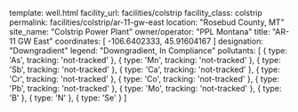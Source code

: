 template: well.html
facility_url: facilities/colstrip
facility_class: colstrip
permalink: facilities/colstrip/ar-11-gw-east
location: "Rosebud County, MT"
site_name: "Colstrip Power Plant"
owner/operator: "PPL Montana"
title: "AR-11 GW East"
coordinates: [
  -106.6402333,
  45.91604167
]
designation: "Downgradient"
legend: "Downgradient, In Compliance"
pollutants: [
    {
      type: 'As',
      tracking: 'not-tracked'
    },
    {
      type: 'Mn',
      tracking: 'not-tracked'
    },
    {
      type: 'Sb',
      tracking: 'not-tracked'
    },
    {
      type: 'Ca',
      tracking: 'not-tracked'
    },
    {
      type: 'Cr',
      tracking: 'not-tracked'
    },
    {
      type: 'Co',
      tracking: 'not-tracked'
    },
    {
      type: 'Pb',
      tracking: 'not-tracked'
    },
    {
      type: 'Mo',
      tracking: 'not-tracked'
    },
    {
      type: 'B'
    },
    {
      type: 'N'
    },
    {
      type: 'Se'
    }
]
